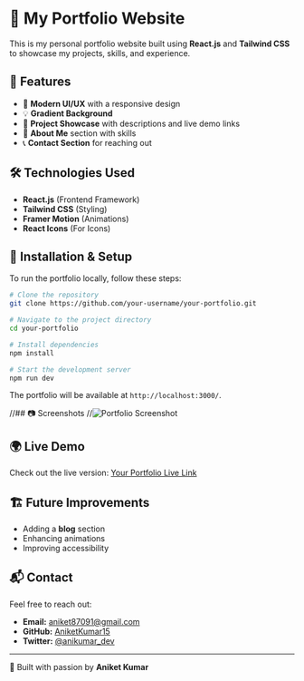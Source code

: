 # 🚀 My Portfolio Website

This is my personal portfolio website built using **React.js** and **Tailwind CSS** to showcase my projects, skills, and experience.

## 🌟 Features
- 🎨 **Modern UI/UX** with a responsive design
- 💡 **Gradient Background**
- 📂 **Project Showcase** with descriptions and live demo links
- 📜 **About Me** section with skills
- 📞 **Contact Section** for reaching out

## 🛠️ Technologies Used
- **React.js** (Frontend Framework)
- **Tailwind CSS** (Styling)
- **Framer Motion** (Animations)
- **React Icons** (For Icons)

## 📌 Installation & Setup
To run the portfolio locally, follow these steps:

```bash
# Clone the repository
git clone https://github.com/your-username/your-portfolio.git

# Navigate to the project directory
cd your-portfolio

# Install dependencies
npm install

# Start the development server
npm run dev
```

The portfolio will be available at `http://localhost:3000/`.

//## 📷 Screenshots
//![Portfolio Screenshot](https://your-image-link.com)

## 🌍 Live Demo
Check out the live version: [Your Portfolio Live Link](https://yourportfolio.com)

## 🏗️ Future Improvements
- Adding a **blog** section
- Enhancing animations
- Improving accessibility

## 📬 Contact
Feel free to reach out:
- **Email:** aniket87091@gmail.com
- **GitHub:** [AniketKumar15](https://github.com/AniketKumar15)
- **Twitter:** [@anikumar_dev](https://twitter.com/anikumar_dev)

---
💙 Built with passion by **Aniket Kumar**


